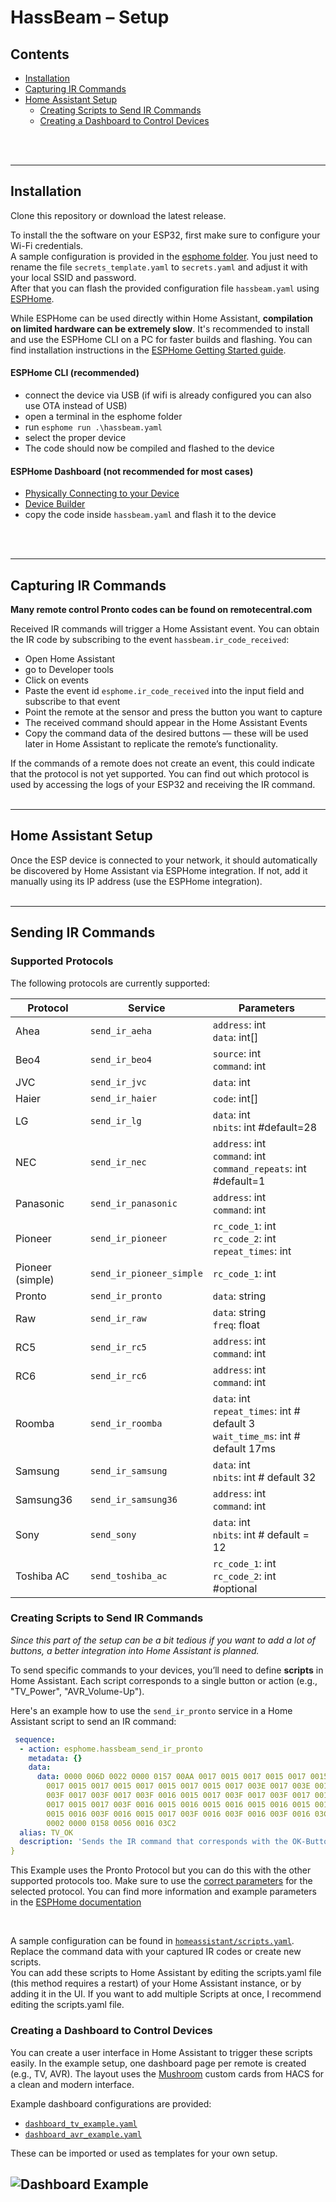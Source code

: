 # HassBeam – Setup

## Contents

- [Installation](#installation)
- [Capturing IR Commands](#capturing-ir-commands)
- [Home Assistant Setup](#home-assistant-setup)
  - [Creating Scripts to Send IR Commands](#creating-scripts-to-send-ir-commands)
  - [Creating a Dashboard to Control Devices](#creating-a-dashboard-to-control-devices)

<br>
<br>

---

## Installation

Clone this repository or download the latest release.

To install the the software on your ESP32, first make sure to configure your Wi-Fi credentials.  
A sample configuration is provided in the [esphome folder](esphome). You just need to rename the file `secrets_template.yaml` to `secrets.yaml` and adjust it with your local SSID and password.  
After that you can flash the provided configuration file `hassbeam.yaml` using [ESPHome](https://esphome.io/).  

While ESPHome can be used directly within Home Assistant, **compilation on limited hardware can be extremely slow**. It's recommended to install and use the ESPHome CLI on a PC for faster builds and flashing. You can find installation instructions in the [ESPHome Getting Started guide](https://esphome.io/guides/getting_started_command_line.html).

#### ESPHome CLI (recommended)

- connect the device via USB (if wifi is already configured you can also use OTA instead of USB)
- open a terminal in the esphome folder
- run `esphome run .\hassbeam.yaml`
- select the proper device
- The code should now be compiled and flashed to the device

#### ESPHome Dashboard (not recommended for most cases)

- [Physically Connecting to your Device](https://esphome.io/guides/physical_device_connection#physically-connecting-to-your-device)
- [Device Builder](https://esphome.io/guides/getting_started_hassio#device-builder-interface)
- copy the code inside `hassbeam.yaml` and flash it to the device

<br>
<br>

---

## Capturing IR Commands

**Many remote control Pronto codes can be found on remotecentral.com**

Received IR commands will trigger a Home Assistant event. You can obtain the IR code by subscribing to the event `hassbeam.ir_code_received`:
- Open Home Assistant
- go to Developer tools
- Click on events
- Paste the event id `esphome.ir_code_received` into the input field and subscribe to that event
- Point the remote at the sensor and press the button you want to capture
- The received command should appear in the Home Assistant Events
- Copy the command data of the desired buttons — these will be used later in Home Assistant to replicate the remote’s functionality.

If the commands of a remote does not create an event, this could indicate that the protocol is not yet supported. You can find out which protocol is used by accessing the logs of your ESP32 and receiving the IR command.
<br>
<br>

---

## Home Assistant Setup

Once the ESP device is connected to your network, it should automatically be discovered by Home Assistant via ESPHome integration. If not, add it manually using its IP address (use the ESPHome integration).
<br>
<br>

---

## Sending IR Commands

### Supported Protocols
The following protocols are currently supported:

| Protocol          | Service                   | Parameters                                                                            |
|------------------ |-------------------------- |-------------------------------------------------------------------------------------- |
| Ahea              | `send_ir_aeha`            | `address`: int<br>`data`: int[]                                                       |
| Beo4              | `send_ir_beo4`            | `source`: int<br>`command`: int                                                       |
| JVC               | `send_ir_jvc`             | `data`: int                                                                           |
| Haier             | `send_ir_haier`           | `code`: int[]                                                                         |
| LG                | `send_ir_lg`              | `data`: int<br>`nbits`: int #default=28                                               |
| NEC               | `send_ir_nec`             | `address`: int<br>`command`: int<br>`command_repeats`: int #default=1                 |
| Panasonic         | `send_ir_panasonic`       | `address`: int<br>`command`: int                                                      |
| Pioneer           | `send_ir_pioneer`         | `rc_code_1`: int<br>`rc_code_2`: int<br>`repeat_times`: int                           |
| Pioneer (simple)  | `send_ir_pioneer_simple`  | `rc_code_1`: int                                                                      |
| Pronto            | `send_ir_pronto`          | `data`: string                                                                        |
| Raw               | `send_ir_raw`             | `data`: string<br>`freq`: float                                                       |
| RC5               | `send_ir_rc5`             | `address`: int<br>`command`: int                                                      |
| RC6               | `send_ir_rc6`             | `address`: int<br>`command`: int                                                      |
| Roomba            | `send_ir_roomba`          | `data`: int<br>`repeat_times`: int # default 3<br>`wait_time_ms`: int # default 17ms  |
| Samsung           | `send_ir_samsung`         | `data`: int<br>`nbits`: int # default 32                                              |
| Samsung36         | `send_ir_samsung36`       | `address`: int<br>`command`: int                                                      |
| Sony              | `send_sony`               | `data`: int<br>`nbits`: int # default = 12                                            |
| Toshiba AC        | `send_toshiba_ac`         | `rc_code_1`: int<br>`rc_code_2`: int #optional                                        |

### Creating Scripts to Send IR Commands

*Since this part of the setup can be a bit tedious if you want to add a lot of buttons, a better integration into Home Assistant is planned.*

To send specific commands to your devices, you’ll need to define **scripts** in Home Assistant. Each script corresponds to a single button or action (e.g., "TV_Power", "AVR_Volume-Up").

Here's an example how to use the `send_ir_pronto` service in a Home Assistant script to send an IR command:
```yaml
 sequence:
  - action: esphome.hassbeam_send_ir_pronto
    metadata: {}
    data:
      data: 0000 006D 0022 0000 0157 00AA 0017 0015 0017 0015 0017 0015 0017 0015
        0017 0015 0017 0015 0017 0015 0017 0015 0017 003E 0017 003E 0017 003F 0016
        003F 0017 003F 0017 003F 0016 0015 0017 003F 0017 003F 0017 0015 0017 003F
        0017 0015 0017 003F 0016 0015 0016 0015 0016 0015 0016 0015 0016 003F 0016
        0015 0016 003F 0016 0015 0017 003F 0016 003F 0016 003F 0016 03C2 0000 006D
        0002 0000 0158 0056 0016 03C2
  alias: TV_OK
  description: 'Sends the IR command that corresponds with the OK-Button of the TVs remote'
}
```
This Example uses the Pronto Protocol but you can do this with the other supported protocols too. Make sure to use the [correct parameters](#supported-protocols) for the selected protocol. You can find more information and example parameters in the [ESPHome documentation](https://esphome.io/components/remote_transmitter.html#)


</br>

A sample configuration can be found in [`homeassistant/scripts.yaml`](./homeassistant/scripts.yaml). Replace the command data with your captured IR codes or create new scripts.  
You can add these scripts to Home Assistant by editing the scripts.yaml file (this method requires a restart) of your Home Assistant instance, or by adding it in the UI. If you want to add multiple Scripts at once, I recommend editing the scripts.yaml file.  


### Creating a Dashboard to Control Devices

You can create a user interface in Home Assistant to trigger these scripts easily. In the example setup, one dashboard page per remote is created (e.g., TV, AVR). The layout uses the [Mushroom](https://github.com/piitaya/lovelace-mushroom) custom cards from HACS for a clean and modern interface.

Example dashboard configurations are provided:

- [`dashboard_tv_example.yaml`](../homeassistant/dashboard_tv_example.yaml)
- [`dashboard_avr_example.yaml`](../homeassistant/dashboard_avr_example.yaml)

These can be imported or used as templates for your own setup.

![Dashboard Example](homeassistant/dashboard_example.png)
---
